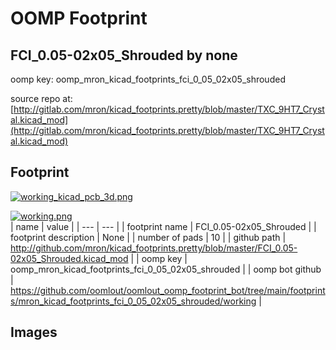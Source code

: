 # OOMP Footprint  
## FCI_0.05-02x05_Shrouded  by none  
  
oomp key: oomp_mron_kicad_footprints_fci_0_05_02x05_shrouded  
  
source repo at: [http://gitlab.com/mron/kicad_footprints.pretty/blob/master/TXC_9HT7_Crystal.kicad_mod](http://gitlab.com/mron/kicad_footprints.pretty/blob/master/TXC_9HT7_Crystal.kicad_mod)  
## Footprint  
  
[![working_kicad_pcb_3d.png](working_kicad_pcb_3d_600.png)](working_kicad_pcb_3d.png)  
  
[![working.png](working_600.png)](working.png)  
| name | value | 
| --- | --- | 
| footprint name | FCI_0.05-02x05_Shrouded | 
| footprint description | None | 
| number of pads | 10 | 
| github path | http://github.com/mron/kicad_footprints.pretty/blob/master/FCI_0.05-02x05_Shrouded.kicad_mod | 
| oomp key | oomp_mron_kicad_footprints_fci_0_05_02x05_shrouded | 
| oomp bot github | https://github.com/oomlout/oomlout_oomp_footprint_bot/tree/main/footprints/mron_kicad_footprints_fci_0_05_02x05_shrouded/working | 
## Images  
